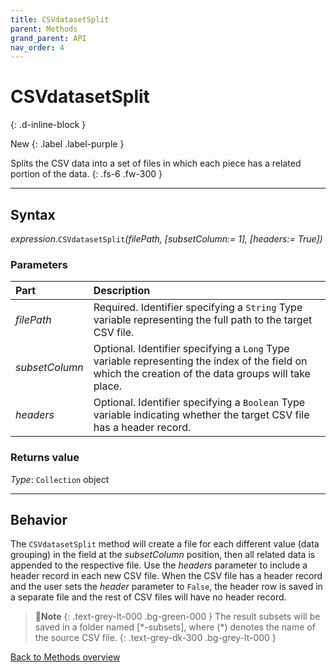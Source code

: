 ```yaml
---
title: CSVdatasetSplit
parent: Methods
grand_parent: API
nav_order: 4
---
```


# CSVdatasetSplit
{: .d-inline-block }

New
{: .label .label-purple }

Splits the CSV data into a set of files in which each piece has a related portion of the data.
{: .fs-6 .fw-300 }

---

## Syntax

*expression*.`CSVdatasetSplit`*(filePath, \[subsetColumn:= 1\], \[headers:= True\])*

### Parameters

<table>
<thead>
<tr>
<th style="text-align: left;">Part</th>
<th style="text-align: left;">Description</th>
</tr>
</thead>
<tbody>
<tr>
<td style="text-align: left;"><em>filePath</em></td>
<td style="text-align: left;">Required. Identifier specifying a <code>String</code> Type variable representing the full path to the target CSV file.</td>
</tr>
<tr>
<td style="text-align: left;"><em>subsetColumn</em></td>
<td style="text-align: left;">Optional. Identifier specifying a <code>Long</code> Type variable representing the index of the field on which the creation of the data groups will take place.</td>
</tr>
<tr>
<td style="text-align: left;"><em>headers</em></td>
<td style="text-align: left;">Optional. Identifier specifying a <code>Boolean</code> Type variable indicating whether the target CSV file has a header record.</td>
</tr>
</tbody>
</table>

### Returns value

*Type*: `Collection` object

---

## Behavior

The `CSVdatasetSplit` method will create a file for each different value (data grouping) in the field at the *subsetColumn* position, then all related data is appended to the respective file. Use the *headers* parameter to include a header record in each new CSV file. When the CSV file has a header record and the user sets the *header* parameter to `False`, the header row is saved in a separate file and the rest of CSV files will have no header record.

>📝**Note**
>{: .text-grey-lt-000 .bg-green-000 }
>The result subsets will be saved in a folder named [\*-subsets], where (\*) denotes the name of the source CSV file.
{: .text-grey-dk-300 .bg-grey-lt-000 }

[Back to Methods overview](https://ws-garcia.github.io/VBA-CSV-interface/api/methods/)
